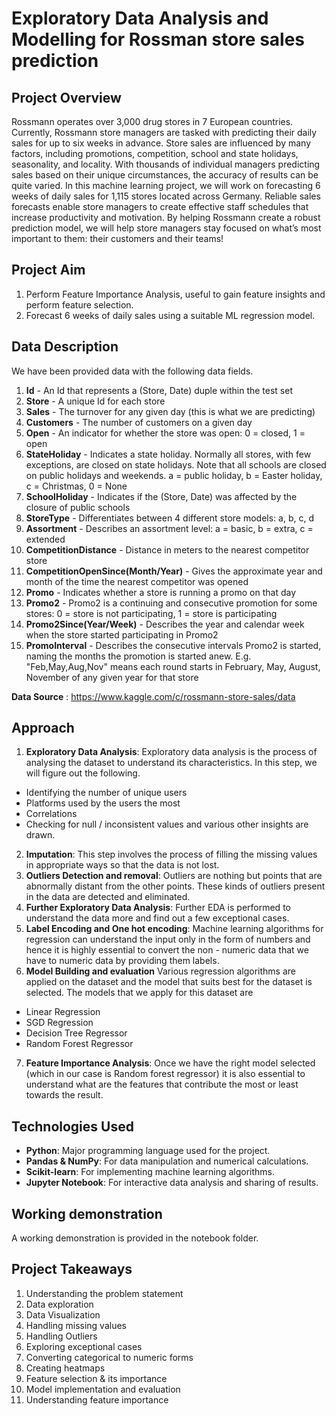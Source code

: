 # Exploratory Data Analysis and Modelling for Rossman store sales prediction

## Project Overview
Rossmann operates over 3,000 drug stores in 7 European countries. Currently, Rossmann store managers are tasked with predicting their daily sales for up to six weeks in advance. Store sales are influenced by many factors, including promotions, competition, school and state holidays, seasonality, and locality. With thousands of individual managers predicting sales based on their unique circumstances, the accuracy of results can be quite varied.
In this machine learning project, we will work on forecasting 6 weeks of daily sales for 1,115 stores located across Germany. Reliable sales forecasts enable store managers to create effective staff schedules that increase productivity and motivation. By helping Rossmann create a robust prediction model, we will help store managers stay focused on what’s most important to them: their customers and their teams! 

## Project Aim
1. Perform Feature Importance Analysis, useful to gain feature insights and perform feature selection.
2. Forecast 6 weeks of daily sales using a suitable ML regression model. 

## Data Description
We have been provided data with the following data fields.
1. **Id** - An Id that represents a (Store, Date) duple within the test set
2. **Store** - A unique Id for each store
3. **Sales** - The turnover for any given day (this is what we are predicting)
4. **Customers** - The number of customers on a given day
5. **Open** - An indicator for whether the store was open: 0 = closed, 1 = open
6. **StateHoliday** - Indicates a state holiday. Normally all stores, with few exceptions, are closed on state holidays. Note that all schools are closed on public holidays and weekends. a = public holiday, b = Easter holiday, c = Christmas, 0 = None
7. **SchoolHoliday** - Indicates if the (Store, Date) was affected by the closure of public schools
8. **StoreType** - Differentiates between 4 different store models: a, b, c, d
9. **Assortment** - Describes an assortment level: a = basic, b = extra, c = extended
10. **CompetitionDistance** - Distance in meters to the nearest competitor store
11. **CompetitionOpenSince(Month/Year)** - Gives the approximate year and month of the time the nearest competitor was opened
12. **Promo** - Indicates whether a store is running a promo on that day
13. **Promo2** - Promo2 is a continuing and consecutive promotion for some stores: 0 = store is not participating, 1 = store is participating
14. **Promo2Since(Year/Week)** - Describes the year and calendar week when the store started participating in Promo2
15. **PromoInterval** - Describes the consecutive intervals Promo2 is started, naming the months the promotion is started anew. E.g. "Feb,May,Aug,Nov" means each round starts in February, May, August, November of any given year for that store

**Data Source** : https://www.kaggle.com/c/rossmann-store-sales/data


## Approach
1. **Exploratory Data Analysis**: Exploratory data analysis is the process of analysing the dataset to understand its characteristics. In this step, we will figure out the following.
- Identifying the number of unique users
- Platforms used by the users the most
- Correlations
- Checking for null / inconsistent values and various other insights are drawn.
2. **Imputation**: This step involves the process of filling the missing values in appropriate ways so that the data is not lost.
3. **Outliers Detection and removal**: Outliers are nothing but points that are abnormally distant from the other points. These kinds of outliers present in the data are detected and eliminated.
4. **Further Exploratory Data Analysis**: Further EDA is performed to understand the data more and find out a few exceptional cases.
5. **Label Encoding and One hot encoding**: Machine learning algorithms for regression can understand the input only in the form of numbers and hence it is highly essential to convert the non - numeric data that we have to numeric data by providing them labels.
6. **Model Building and evaluation** Various regression algorithms are applied on the dataset and the model that suits best for the dataset is selected. The models that we apply for this dataset are
- Linear Regression
- SGD Regression
- Decision Tree Regressor
- Random Forest Regressor
7. **Feature Importance Analysis**: Once we have the right model selected (which in our case is Random forest regressor) it is also essential to understand what are the features that contribute the most or least towards the result. 

## Technologies Used
- **Python**: Major programming language used for the project.
- **Pandas & NumPy**: For data manipulation and numerical calculations.
- **Scikit-learn**: For implementing machine learning algorithms.
- **Jupyter Notebook**: For interactive data analysis and sharing of results.

## Working demonstration
A working demonstration is provided in the notebook folder.

## Project Takeaways
1. Understanding the problem statement
2. Data exploration
3. Data Visualization
4. Handling missing values
5. Handling Outliers
6. Exploring exceptional cases
7. Converting categorical to numeric forms
8. Creating heatmaps
9. Feature selection & its importance
10. Model implementation and evaluation
11. Understanding feature importance
